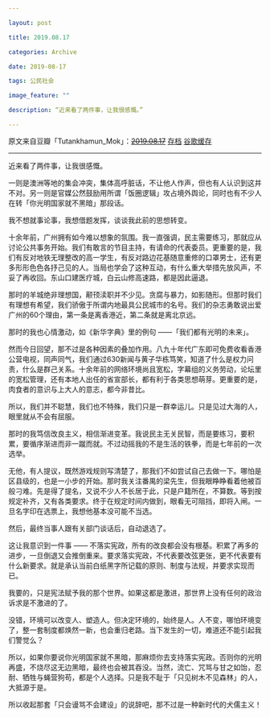 ```yaml
---

layout: post

title: 2019.08.17

categories: Archive

date: 2019-08-17

tags: 公民社会

image_feature: ""

description: “近来看了两件事，让我很感慨。”

---
```


原文来自豆瓣「Tutankhamun_Mok」：~~[2019.08.17](https://www.douban.com/note/730661528/)~~ [存档](http://archive.is/re2Ui) [谷歌缓存](https://webcache.googleusercontent.com/search?q=cache:aj1_fY3YCjMJ:https://www.douban.com/note/730661528/)

---

近来看了两件事，让我很感慨。

一则是澳洲等地的集会冲突，集体高呼脏话，不让他人作声，但也有人认识到这并不对。另一则是官媒公然鼓励用所谓「饭圈逻辑」攻占境外舆论，同时也有不少人在转「你光明国家就不黑暗」那段话。

我不想就事论事，我想借题发挥，谈谈我此前的思想转变。

十余年前，广州拥有如今难以想象的氛围。我一直强调，民主需要练习，那就应从讨论公共事务开始。我们有敢言的节目主持，有请命的代表委员。更重要的是，我们有反对地铁无理整改的高一学生，有反对路边花基随意重修的口罩男士，还有更多形形色色各抒己见的人。当局也学会了这种互动，有什么重大举措先放风声，不妥了再收回。东山口建医疗城，白云山修高速路，都是因此逼退。

那时的羊城绝非理想国，颟顸渎职并不少见。贪腐与暴力，如影随形。但那时我们有理想有希望，我们骄傲于所谓内地最具公民城市的名号。我们的杂志勇敢说出爱广州的60个理由，第一条是离香港近，第二条就是离北京远。

那时的我也心情激动，如《新华字典》里的例句 ——「我们都有光明的未来」。

然而今日回望，那不过是各种因素的叠加作用。八九十年代广东即可免费收看香港公营电视，同声同气，我们通过630新闻与黄子华栋笃笑，知道了什么是权力问责，什么是群己关系。十余年前的网络环境尚且宽松，字幕组的义务劳动，论坛里的宽松管理，还有本地人出任的省宣部长，都有利于各类思想萌芽。更重要的是，肉食者的意识与上大人的意志，都今非昔比。

所以，我们并不聪慧，我们也不特殊，我们只是一群幸运儿。只是见过大海的人，眼里就从不会有屈服。

那时的我笃信改良主义，相信渐进变革。我说民主无关民智，而是要练习，要积累，要循序渐进而非一蹴而就。不过动摇我的不是生活的铁拳，而是七年前的一次选举。

无他，有人提议，既然游戏规则写清楚了，那我们不如尝试自己去做一下。哪怕是区县级的，也是一小步的开始。那时我关注番禺的梁先生，但我眼睁睁看着他被百般刁难。先是得了提名，又说不少人不长居于此，只是户籍所在，不算数。等到按规定补齐，又有各类要求。终于在规定时间内做到，眼看无可阻挡，即将入闸。一旦名字印在选票上，我想他基本没可能不当选。

然后，最终当事人跟有关部门谈话后，自动退选了。

这让我意识到一件事 —— 不落实宪政，所有的改良都会没有根基。积累了再多的进步，一旦倒退又会推倒重来。要求落实宪政，不代表要改弦更张，更不代表要有什么新要求。就是承认当前白纸黑字所记载的原则、制度与法规，并要求实现而已。

我要的，只是宪法赋予我的那个世界。如果这都是激进，那世界上没有任何的政治诉求是不激进的了。

没错，环境可以改变人、塑造人。但决定环境的，始终是人。人不变，哪怕环境变了，整一套制度都焕然一新，也会重归老路。当下发生的一切，难道还不能引起我们警觉么？

所以，如果你要说你光明国家就不黑暗，那麻烦你去支持落实宪政。否则你的光明再盛，不烧尽这无边黑暗，最终也会被其吞没。当然，流亡、咒骂与甘之如饴，忍耐、牺牲与蝇营狗苟，都是个人选择。只是我不耻于「只见树木不见森林」的人，大抵源于是。

所以收起那套「只会谩骂不会建设」的说辞吧，那不过是一种新时代的犬儒主义！